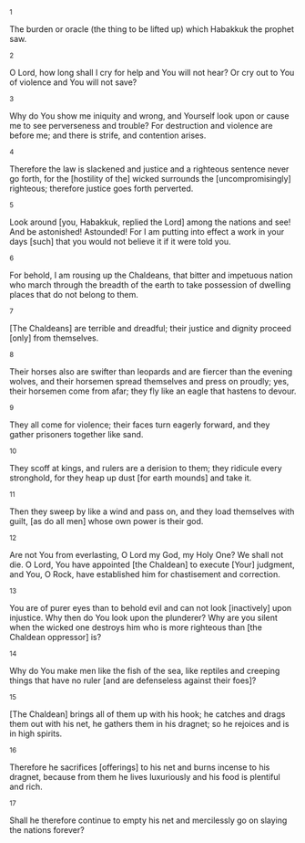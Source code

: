 <sup>1</sup> 

The burden or oracle (the thing to be lifted up) which Habakkuk the prophet saw. 

<sup>2</sup> 

O Lord, how long shall I cry for help and You will not hear? Or cry out to You of violence and You will not save? 

<sup>3</sup> 

Why do You show me iniquity and wrong, and Yourself look upon or cause me to see perverseness and trouble? For destruction and violence are before me; and there is strife, and contention arises. 

<sup>4</sup> 

Therefore the law is slackened and justice and a righteous sentence never go forth, for the [hostility of the] wicked surrounds the [uncompromisingly] righteous; therefore justice goes forth perverted. 

<sup>5</sup> 

Look around [you, Habakkuk, replied the Lord] among the nations and see! And be astonished! Astounded! For I am putting into effect a work in your days [such] that you would not believe it if it were told you. 

<sup>6</sup> 

For behold, I am rousing up the Chaldeans, that bitter and impetuous nation who march through the breadth of the earth to take possession of dwelling places that do not belong to them. 

<sup>7</sup> 

[The Chaldeans] are terrible and dreadful; their justice and dignity proceed [only] from themselves. 

<sup>8</sup> 

Their horses also are swifter than leopards and are fiercer than the evening wolves, and their horsemen spread themselves and press on proudly; yes, their horsemen come from afar; they fly like an eagle that hastens to devour. 

<sup>9</sup> 

They all come for violence; their faces turn eagerly forward, and they gather prisoners together like sand. 

<sup>10</sup> 

They scoff at kings, and rulers are a derision to them; they ridicule every stronghold, for they heap up dust [for earth mounds] and take it. 

<sup>11</sup> 

Then they sweep by like a wind and pass on, and they load themselves with guilt, [as do all men] whose own power is their god. 

<sup>12</sup> 

Are not You from everlasting, O Lord my God, my Holy One? We shall not die. O Lord, You have appointed [the Chaldean] to execute [Your] judgment, and You, O Rock, have established him for chastisement and correction. 

<sup>13</sup> 

You are of purer eyes than to behold evil and can not look [inactively] upon injustice. Why then do You look upon the plunderer? Why are you silent when the wicked one destroys him who is more righteous than [the Chaldean oppressor] is? 

<sup>14</sup> 

Why do You make men like the fish of the sea, like reptiles and creeping things that have no ruler [and are defenseless against their foes]? 

<sup>15</sup> 

[The Chaldean] brings all of them up with his hook; he catches and drags them out with his net, he gathers them in his dragnet; so he rejoices and is in high spirits. 

<sup>16</sup> 

Therefore he sacrifices [offerings] to his net and burns incense to his dragnet, because from them he lives luxuriously and his food is plentiful and rich. 

<sup>17</sup> 

Shall he therefore continue to empty his net and mercilessly go on slaying the nations forever?